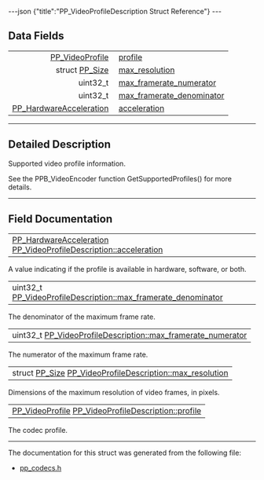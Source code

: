 ---json {"title":"PP\_VideoProfileDescription Struct Reference"} ---

Data Fields
-----------

<table><tbody><tr class="odd"><td style="text-align: right;"><a href="/docs/native-client/pepper_beta/c/group___enums#ga4d50d27186f68b2de578e82162206fea" class="el">PP_VideoProfile</a> </td><td><a href="/docs/native-client/pepper_beta/c/struct_p_p___video_profile_description__0__1#a97e76f7bc9c271fdd8b8964670711f65" class="el">profile</a></td></tr><tr class="even"><td style="text-align: right;">struct <a href="/docs/native-client/pepper_beta/c/struct_p_p___size/" class="el">PP_Size</a> </td><td><a href="/docs/native-client/pepper_beta/c/struct_p_p___video_profile_description__0__1#ab3ffdab3497ff29df3d31e44c560f2f4" class="el">max_resolution</a></td></tr><tr class="odd"><td style="text-align: right;">uint32_t </td><td><a href="/docs/native-client/pepper_beta/c/struct_p_p___video_profile_description__0__1#a01c7a68c5b96c3d2cc048e35d82330dd" class="el">max_framerate_numerator</a></td></tr><tr class="even"><td style="text-align: right;">uint32_t </td><td><a href="/docs/native-client/pepper_beta/c/struct_p_p___video_profile_description__0__1#a5339510fd2f94fde1e83f81b9bd47aa8" class="el">max_framerate_denominator</a></td></tr><tr class="odd"><td style="text-align: right;"><a href="/docs/native-client/pepper_beta/c/group___enums#ga6a3fd7e22be02521243b52481afadae5" class="el">PP_HardwareAcceleration</a> </td><td><a href="/docs/native-client/pepper_beta/c/struct_p_p___video_profile_description__0__1#a4d558d8ca3c8903544cb1f12c07d2a42" class="el">acceleration</a></td></tr></tbody></table>

------------------------------------------------------------------------

<span id="details" class="anchor" style="margin: 0;"></span>

Detailed Description
--------------------

Supported video profile information.

See the PPB\_VideoEncoder function GetSupportedProfiles() for more details.

------------------------------------------------------------------------

Field Documentation
-------------------

<span id="a4d558d8ca3c8903544cb1f12c07d2a42" class="anchor" style="margin: 0;"></span>

<table><tbody><tr class="odd"><td><a href="/docs/native-client/pepper_beta/c/group___enums#ga6a3fd7e22be02521243b52481afadae5" class="el">PP_HardwareAcceleration</a> <a href="/docs/native-client/pepper_beta/c/struct_p_p___video_profile_description__0__1#a4d558d8ca3c8903544cb1f12c07d2a42" class="el">PP_VideoProfileDescription::acceleration</a></td></tr></tbody></table>

A value indicating if the profile is available in hardware, software, or both.

<span id="a5339510fd2f94fde1e83f81b9bd47aa8" class="anchor" style="margin: 0;"></span>

<table><tbody><tr class="odd"><td>uint32_t <a href="/docs/native-client/pepper_beta/c/struct_p_p___video_profile_description__0__1#a5339510fd2f94fde1e83f81b9bd47aa8" class="el">PP_VideoProfileDescription::max_framerate_denominator</a></td></tr></tbody></table>

The denominator of the maximum frame rate.

<span id="a01c7a68c5b96c3d2cc048e35d82330dd" class="anchor" style="margin: 0;"></span>

<table><tbody><tr class="odd"><td>uint32_t <a href="/docs/native-client/pepper_beta/c/struct_p_p___video_profile_description__0__1#a01c7a68c5b96c3d2cc048e35d82330dd" class="el">PP_VideoProfileDescription::max_framerate_numerator</a></td></tr></tbody></table>

The numerator of the maximum frame rate.

<span id="ab3ffdab3497ff29df3d31e44c560f2f4" class="anchor" style="margin: 0;"></span>

<table><tbody><tr class="odd"><td>struct <a href="/docs/native-client/pepper_beta/c/struct_p_p___size/" class="el">PP_Size</a> <a href="/docs/native-client/pepper_beta/c/struct_p_p___video_profile_description__0__1#ab3ffdab3497ff29df3d31e44c560f2f4" class="el">PP_VideoProfileDescription::max_resolution</a></td></tr></tbody></table>

Dimensions of the maximum resolution of video frames, in pixels.

<span id="a97e76f7bc9c271fdd8b8964670711f65" class="anchor" style="margin: 0;"></span>

<table><tbody><tr class="odd"><td><a href="/docs/native-client/pepper_beta/c/group___enums#ga4d50d27186f68b2de578e82162206fea" class="el">PP_VideoProfile</a> <a href="/docs/native-client/pepper_beta/c/struct_p_p___video_profile_description__0__1#a97e76f7bc9c271fdd8b8964670711f65" class="el">PP_VideoProfileDescription::profile</a></td></tr></tbody></table>

The codec profile.

------------------------------------------------------------------------

The documentation for this struct was generated from the following file:

-   <a href="/docs/native-client/pepper_beta/c/pp__codecs_8h/" class="el">pp_codecs.h</a>
